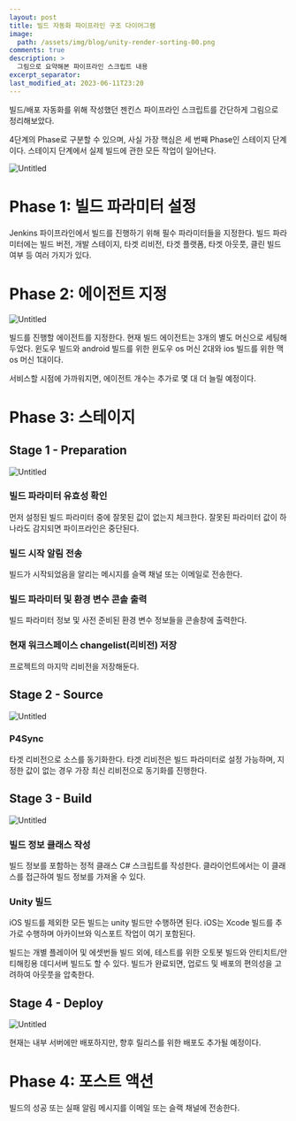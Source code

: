 ```yaml
---
layout: post
title: 빌드 자동화 파이프라인 구조 다이어그램
image: 
  path: /assets/img/blog/unity-render-sorting-00.png
comments: true
description: >
  그림으로 요약해본 파이프라인 스크립트 내용 
excerpt_separator:
last_modified_at: 2023-06-11T23:20
---
```

빌드/배포 자동화를 위해 작성했던 젠킨스 파이프라인 스크립트를 간단하게 그림으로 정리해보았다.

4단계의 Phase로 구분할 수 있으며, 사실 가장 핵심은 세 번째 Phase인 스테이지 단계이다. 스테이지 단계에서 실제 빌드에 관한 모든 작업이 일어난다.

![Untitled](/assets/img/blog/build-pipeline-diagram/Untitled.png)

# Phase 1: 빌드 파라미터 설정

Jenkins 파이프라인에서 빌드를 진행하기 위해 필수 파라미터들을 지정한다. 빌드 파라미터에는 빌드 버전, 개발 스테이지, 타겟 리비전, 타겟 플랫폼, 타겟 아웃풋, 클린 빌드 여부 등 여러 가지가 있다.

# Phase 2: 에이전트 지정

![Untitled](/assets/img/blog/build-pipeline-diagram/Untitled1.png)

빌드를 진행할 에이전트를 지정한다. 현재 빌드 에이전트는 3개의 별도 머신으로 세팅해두었다. 윈도우 빌드와 android 빌드를 위한 윈도우 os 머신 2대와 ios 빌드를 위한 맥 os 머신 1대이다. 

서비스할 시점에 가까워지면, 에이전트 개수는 추가로 몇 대 더 늘릴 예정이다.

# Phase 3: 스테이지

## Stage 1 - Preparation

![Untitled](/assets/img/blog/build-pipeline-diagram/Untitled2.png)

### 빌드 파라미터 유효성 확인

먼저 설정된 빌드 파라미터 중에 잘못된 값이 없는지 체크한다. 잘못된 파라미터 값이 하나라도 감지되면 파이프라인은 중단된다.

### 빌드 시작 알림 전송

빌드가 시작되었음을 알리는 메시지를 슬랙 채널 또는 이메일로 전송한다.

### 빌드 파라미터 및 환경 변수 콘솔 출력

빌드 파라미터 정보 및 사전 준비된 환경 변수 정보들을 콘솔창에 출력한다.

### 현재 워크스페이스 changelist(리비전) 저장

프로젝트의 마지막 리비전을 저장해둔다. 

## Stage 2 - Source

![Untitled](/assets/img/blog/build-pipeline-diagram/Untitled3.png)

### P4Sync

타겟 리비전으로 소스를 동기화한다. 타겟 리비전은 빌드 파라미터로 설정 가능하며, 지정한 값이 없는 경우 가장 최신 리비전으로 동기화를 진행한다.

## Stage 3 - Build

![Untitled](/assets/img/blog/build-pipeline-diagram/Untitled4.png)

### 빌드 정보 클래스 작성

빌드 정보를 포함하는 정적 클래스 C# 스크립트를 작성한다. 클라이언트에서는 이 클래스를 접근하여 빌드 정보를 가져올 수 있다.

### Unity 빌드

iOS 빌드를 제외한 모든 빌드는 unity 빌드만 수행하면 된다. iOS는 Xcode 빌드를 추가로 수행하며 아카이브와 익스포트 작업이 여기 포함된다.

빌드는 개별 플레이어 및 에셋번들 빌드 외에, 테스트를 위한 오토봇 빌드와 안티치트/안티해킹용 데디서버 빌드도 할 수 있다. 빌드가 완료되면, 업로드 및 배포의 편의성을 고려하여 아웃풋을 압축한다.

## Stage 4 - Deploy

![Untitled](/assets/img/blog/build-pipeline-diagram/Untitled5.png)

현재는 내부 서버에만 배포하지만, 향후 릴리스를 위한 배포도 추가될 예정이다.

# Phase 4: 포스트 액션

빌드의 성공 또는 실패 알림 메시지를 이메일 또는 슬랙 채널에 전송한다.
